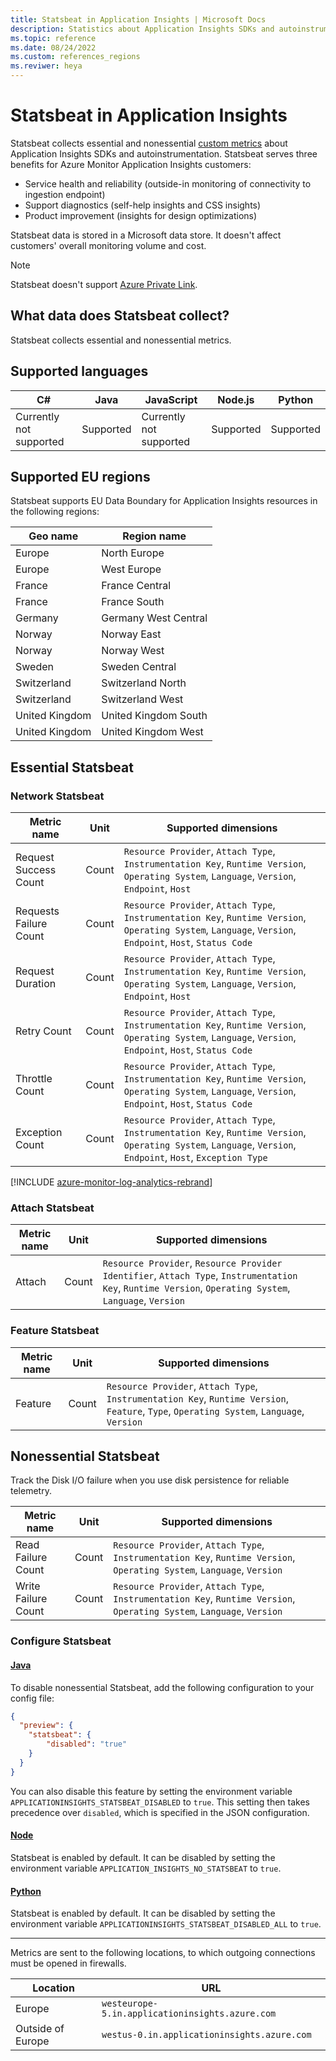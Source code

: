 ```yaml
---
title: Statsbeat in Application Insights | Microsoft Docs
description: Statistics about Application Insights SDKs and autoinstrumentation
ms.topic: reference
ms.date: 08/24/2022
ms.custom: references_regions
ms.reviwer: heya
---
```


# Statsbeat in Application Insights

Statsbeat collects essential and nonessential [custom metrics](../essentials/metrics-custom-overview.md) about Application Insights SDKs and autoinstrumentation. Statsbeat serves three benefits for Azure Monitor Application Insights customers:

*	Service health and reliability (outside-in monitoring of connectivity to ingestion endpoint)
*	Support diagnostics (self-help insights and CSS insights)
*	Product improvement (insights for design optimizations)

Statsbeat data is stored in a Microsoft data store. It doesn't affect customers' overall monitoring volume and cost.

> [!NOTE]
> Statsbeat doesn't support [Azure Private Link](../../automation/how-to/private-link-security.md).

## What data does Statsbeat collect?

Statsbeat collects essential and nonessential metrics.

## Supported languages

| C#                      | Java      | JavaScript              | Node.js   | Python    |
|-------------------------|-----------|-------------------------|-----------|-----------|
| Currently not supported | Supported | Currently not supported | Supported | Supported |

## Supported EU regions

Statsbeat supports EU Data Boundary for Application Insights resources in the following regions:

| Geo name       | Region name          |
|----------------|----------------------|
| Europe         | North Europe         |
| Europe         | West Europe          |
| France         | France Central       |
| France         | France South         |
| Germany        | Germany West Central |
| Norway         | Norway East          |
| Norway         | Norway West          |
| Sweden         | Sweden Central       |
| Switzerland    | Switzerland North    |
| Switzerland    | Switzerland West     |
| United Kingdom | United Kingdom South |
| United Kingdom | United Kingdom West  |

## Essential Statsbeat

### Network Statsbeat

| Metric name            | Unit  | Supported dimensions                                                                                                                                          |
|------------------------|-------|---------------------------------------------------------------------------------------------------------------------------------------------------------------|
| Request Success Count  | Count | `Resource Provider`, `Attach Type`, `Instrumentation Key`, `Runtime Version`, `Operating System`, `Language`, `Version`, `Endpoint`, `Host`                   |
| Requests Failure Count | Count | `Resource Provider`, `Attach Type`, `Instrumentation Key`, `Runtime Version`, `Operating System`, `Language`, `Version`, `Endpoint`, `Host`, `Status Code`    |
| Request Duration       | Count | `Resource Provider`, `Attach Type`, `Instrumentation Key`, `Runtime Version`, `Operating System`, `Language`, `Version`, `Endpoint`, `Host`                   |
| Retry Count            | Count | `Resource Provider`, `Attach Type`, `Instrumentation Key`, `Runtime Version`, `Operating System`, `Language`, `Version`, `Endpoint`, `Host`, `Status Code`    |
| Throttle Count         | Count | `Resource Provider`, `Attach Type`, `Instrumentation Key`, `Runtime Version`, `Operating System`, `Language`, `Version`, `Endpoint`, `Host`, `Status Code`    |
| Exception Count        | Count | `Resource Provider`, `Attach Type`, `Instrumentation Key`, `Runtime Version`, `Operating System`, `Language`, `Version`, `Endpoint`, `Host`, `Exception Type` |

[!INCLUDE [azure-monitor-log-analytics-rebrand](~/reusable-content/ce-skilling/azure/includes/azure-monitor-instrumentation-key-deprecation.md)]

### Attach Statsbeat

| Metric name | Unit  | Supported dimensions                                                                                                                                    |
|-------------|-------|---------------------------------------------------------------------------------------------------------------------------------------------------------|
| Attach      | Count | `Resource Provider`, `Resource Provider Identifier`, `Attach Type`, `Instrumentation Key`, `Runtime Version`, `Operating System`, `Language`, `Version` |

### Feature Statsbeat

| Metric name | Unit  | Supported dimensions                                                                                                                       |
|-------------|-------|--------------------------------------------------------------------------------------------------------------------------------------------|
| Feature     | Count | `Resource Provider`, `Attach Type`, `Instrumentation Key`, `Runtime Version`, `Feature`, `Type`, `Operating System`, `Language`, `Version` |

## Nonessential Statsbeat

Track the Disk I/O failure when you use disk persistence for reliable telemetry.

| Metric name         | Unit  | Supported dimensions                                                                                                    |
|---------------------|-------|-------------------------------------------------------------------------------------------------------------------------|
| Read Failure Count  | Count | `Resource Provider`, `Attach Type`, `Instrumentation Key`, `Runtime Version`, `Operating System`, `Language`, `Version` |
| Write Failure Count | Count | `Resource Provider`, `Attach Type`, `Instrumentation Key`, `Runtime Version`, `Operating System`, `Language`, `Version` |

### Configure Statsbeat

#### [Java](#tab/java)

To disable nonessential Statsbeat, add the following configuration to your config file:

```json
{
  "preview": {
    "statsbeat": {
        "disabled": "true"
    }
  }
}
```

You can also disable this feature by setting the environment variable `APPLICATIONINSIGHTS_STATSBEAT_DISABLED` to `true`. This setting then takes precedence over `disabled`, which is specified in the JSON configuration.

#### [Node](#tab/node)

Statsbeat is enabled by default. It can be disabled by setting the environment variable `APPLICATION_INSIGHTS_NO_STATSBEAT` to `true`.

#### [Python](#tab/python)

Statsbeat is enabled by default. It can be disabled by setting the environment variable `APPLICATIONINSIGHTS_STATSBEAT_DISABLED_ALL` to `true`.

---

Metrics are sent to the following locations, to which outgoing connections must be opened in firewalls.

| Location          | URL                                             |
|-------------------|-------------------------------------------------|
| Europe            | `westeurope-5.in.applicationinsights.azure.com` |
| Outside of Europe | `westus-0.in.applicationinsights.azure.com`     |
